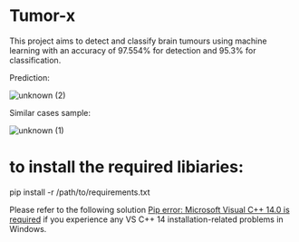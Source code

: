 # Tumor-x
This project aims to detect and classify brain tumours using machine learning with an accuracy of 97.554% for detection and 95.3% for classification.

Prediction:

![unknown (2)](https://user-images.githubusercontent.com/76662331/179416394-c2d8273f-7866-4da8-b770-a69de9105b7a.png)
 
 Similar cases sample:
 
 ![unknown (1)](https://user-images.githubusercontent.com/76662331/179416487-e7bcaaa3-da7d-4971-aa5c-ca28812a1bc4.png)


# to install the required libiaries:


pip install -r /path/to/requirements.txt

Please refer to the following solution [Pip error: Microsoft Visual C++ 14.0 is required](https://stackoverflow.com/questions/44951456/pip-error-microsoft-visual-c-14-0-is-required) if you experience any VS C++ 14 installation-related problems in Windows.
